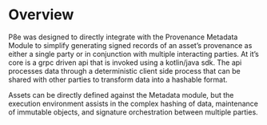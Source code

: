 # Overview

P8e was designed to directly integrate with the Provenance Metadata Module to simplify generating signed records of an asset’s provenance as either a single party or in conjunction with multiple interacting parties. At it’s core is a grpc driven api that is invoked using a kotlin/java sdk. The api processes data through a deterministic client side process that can be shared with other parties to transform data into a hashable format.

Assets can be directly defined against the Metadata module, but the execution environment assists in the complex hashing of data, maintenance of immutable objects, and signature orchestration between multiple parties.

